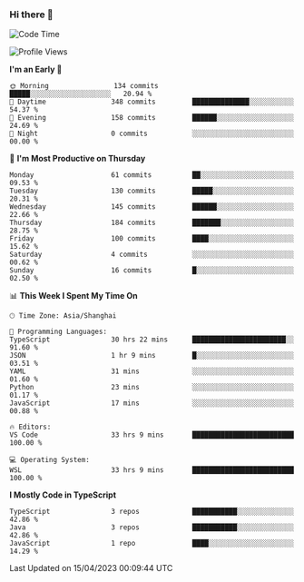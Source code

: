 ### Hi there 👋

<!--
**waynelwz/waynelwz** is a ✨ _special_ ✨ repository because its `README.md` (this file) appears on your GitHub profile.

Here are some ideas to get you started:

- 🔭 I’m currently working on ...
- 🌱 I’m currently learning ...
- 👯 I’m looking to collaborate on ...
- 🤔 I’m looking for help with ...
- 💬 Ask me about ...
- 📫 How to reach me: ...
- 😄 Pronouns: ...
- ⚡ Fun fact: ...
-->

<!--START_SECTION:waka-->
![Code Time](http://img.shields.io/badge/Code%20Time-1%2C278%20hrs%2029%20mins-blue)

![Profile Views](http://img.shields.io/badge/Profile%20Views-0-blue)

**I'm an Early 🐤** 

```text
🌞 Morning                134 commits         █████░░░░░░░░░░░░░░░░░░░░   20.94 % 
🌆 Daytime                348 commits         ██████████████░░░░░░░░░░░   54.37 % 
🌃 Evening                158 commits         ██████░░░░░░░░░░░░░░░░░░░   24.69 % 
🌙 Night                  0 commits           ░░░░░░░░░░░░░░░░░░░░░░░░░   00.00 % 
```
📅 **I'm Most Productive on Thursday** 

```text
Monday                   61 commits          ██░░░░░░░░░░░░░░░░░░░░░░░   09.53 % 
Tuesday                  130 commits         █████░░░░░░░░░░░░░░░░░░░░   20.31 % 
Wednesday                145 commits         ██████░░░░░░░░░░░░░░░░░░░   22.66 % 
Thursday                 184 commits         ███████░░░░░░░░░░░░░░░░░░   28.75 % 
Friday                   100 commits         ████░░░░░░░░░░░░░░░░░░░░░   15.62 % 
Saturday                 4 commits           ░░░░░░░░░░░░░░░░░░░░░░░░░   00.62 % 
Sunday                   16 commits          █░░░░░░░░░░░░░░░░░░░░░░░░   02.50 % 
```


📊 **This Week I Spent My Time On** 

```text
🕑︎ Time Zone: Asia/Shanghai

💬 Programming Languages: 
TypeScript               30 hrs 22 mins      ███████████████████████░░   91.60 % 
JSON                     1 hr 9 mins         █░░░░░░░░░░░░░░░░░░░░░░░░   03.51 % 
YAML                     31 mins             ░░░░░░░░░░░░░░░░░░░░░░░░░   01.60 % 
Python                   23 mins             ░░░░░░░░░░░░░░░░░░░░░░░░░   01.17 % 
JavaScript               17 mins             ░░░░░░░░░░░░░░░░░░░░░░░░░   00.88 % 

🔥 Editors: 
VS Code                  33 hrs 9 mins       █████████████████████████   100.00 % 

💻 Operating System: 
WSL                      33 hrs 9 mins       █████████████████████████   100.00 % 
```

**I Mostly Code in TypeScript** 

```text
TypeScript               3 repos             ███████████░░░░░░░░░░░░░░   42.86 % 
Java                     3 repos             ███████████░░░░░░░░░░░░░░   42.86 % 
JavaScript               1 repo              ████░░░░░░░░░░░░░░░░░░░░░   14.29 % 
```




 Last Updated on 15/04/2023 00:09:44 UTC
<!--END_SECTION:waka-->
